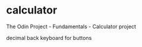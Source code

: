 # calculator
The Odin Project - Fundamentals - Calculator project

decimal
back
keyboard for buttons